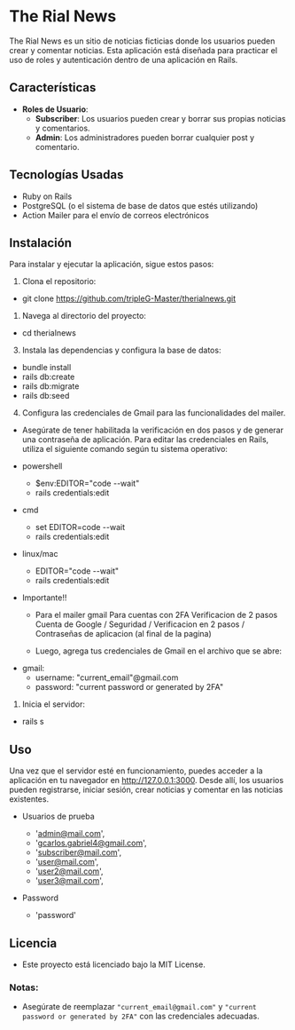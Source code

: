 # The Rial News

The Rial News es un sitio de noticias ficticias donde los usuarios pueden crear y comentar noticias. Esta aplicación está diseñada para practicar el uso de roles y autenticación dentro de una aplicación en Rails.

## Características

- **Roles de Usuario**:
  - **Subscriber**: Los usuarios pueden crear y borrar sus propias noticias y comentarios.
  - **Admin**: Los administradores pueden borrar cualquier post y comentario.

## Tecnologías Usadas

  - Ruby on Rails
  - PostgreSQL (o el sistema de base de datos que estés utilizando)
  - Action Mailer para el envío de correos electrónicos

## Instalación

Para instalar y ejecutar la aplicación, sigue estos pasos:

  1. Clona el repositorio:
  - git clone https://github.com/tripleG-Master/therialnews.git

1. Navega al directorio del proyecto:

  - cd therialnews

3. Instala las dependencias y configura la base de datos:

  - bundle install
  - rails db:create
  - rails db:migrate 
  - rails db:seed


4. Configura las credenciales de Gmail para las funcionalidades del mailer. 

- Asegúrate de tener habilitada la verificación en dos pasos y de generar una contraseña de aplicación. Para editar las credenciales en Rails, utiliza el siguiente comando según tu sistema operativo:


- powershell 
  - $env:EDITOR="code --wait"
  - rails credentials:edit

- cmd 
  - set EDITOR=code --wait 
  - rails credentials:edit

- linux/mac 
  - EDITOR="code --wait"
  - rails credentials:edit

* Importante!! 
  
  - Para el mailer gmail Para cuentas con 2FA Verificacion de 2 pasos Cuenta de Google / Seguridad / Verificacion en 2 pasos / Contraseñas de aplicacion (al final de la pagina)

  - Luego, agrega tus credenciales de Gmail en el archivo que se abre:

- gmail:
  - username: "current_email"@gmail.com
  - password: "current password or generated by 2FA"

1. Inicia el servidor:
  - rails s


## Uso
Una vez que el servidor esté en funcionamiento, puedes acceder a la aplicación en tu navegador en http://127.0.0.1:3000. Desde allí, los usuarios pueden registrarse, iniciar sesión, crear noticias y comentar en las noticias existentes.


- Usuarios de prueba
  - 'admin@mail.com',
  - 'gcarlos.gabriel4@gmail.com',
  - 'subscriber@mail.com',
  - 'user@mail.com',
  - 'user2@mail.com',
  - 'user3@mail.com',

- Password
  - 'password'


## Licencia
- Este proyecto está licenciado bajo la MIT License.

### Notas:
- Asegúrate de reemplazar `"current_email@gmail.com"` y `"current password or generated by 2FA"` con las credenciales adecuadas.
